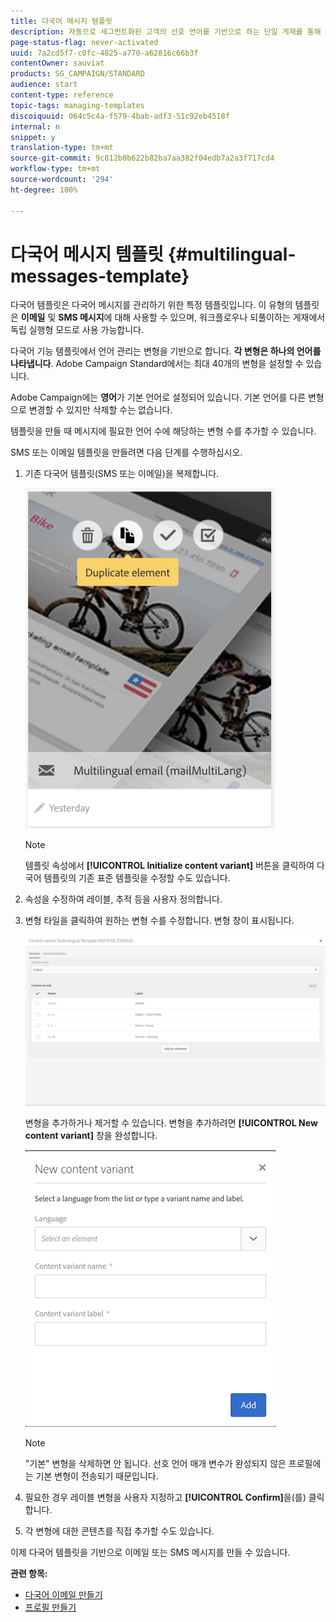 ```yaml
---
title: 다국어 메시지 템플릿
description: 자동으로 세그먼트화된 고객의 선호 언어를 기반으로 하는 단일 게재를 통해 다국어 이메일/SMS 게재를 정의하고 실행하는 방법을 알아봅니다. 언어 및 개인 수준에 대한 모든 게재의 성과를 보고합니다.
page-status-flag: never-activated
uuid: 7a2cd5f7-c0fc-4825-a770-a62816c66b3f
contentOwner: sauviat
products: SG_CAMPAIGN/STANDARD
audience: start
content-type: reference
topic-tags: managing-templates
discoiquuid: 064c5c4a-f579-4bab-adf3-51c92eb4518f
internal: n
snippet: y
translation-type: tm+mt
source-git-commit: 9c812b0b622b82ba7aa382f04edb7a2a3f717cd4
workflow-type: tm+mt
source-wordcount: '294'
ht-degree: 100%

---
```



# 다국어 메시지 템플릿 {#multilingual-messages-template}

다국어 템플릿은 다국어 메시지를 관리하기 위한 특정 템플릿입니다. 이 유형의 템플릿은 **이메일** 및 **SMS 메시지**&#x200B;에 대해 사용할 수 있으며, 워크플로우나 되풀이하는 게재에서 독립 실행형 모드로 사용 가능합니다.

다국어 기능 템플릿에서 언어 관리는 변형을 기반으로 합니다. **각 변형은 하나의 언어를 나타냅니다**. Adobe Campaign Standard에서는 최대 40개의 변형을 설정할 수 있습니다.

Adobe Campaign에는 **영어**&#x200B;가 기본 언어로 설정되어 있습니다. 기본 언어를 다른 변형으로 변경할 수 있지만 삭제할 수는 없습니다.

템플릿을 만들 때 메시지에 필요한 언어 수에 해당하는 변형 수를 추가할 수 있습니다.

SMS 또는 이메일 템플릿을 만들려면 다음 단계를 수행하십시오.

1. 기존 다국어 템플릿(SMS 또는 이메일)을 복제합니다.

   ![](assets/multi_template_duplicate.png)

   >[!NOTE]
   >
   >템플릿 속성에서 **[!UICONTROL Initialize content variant]** 버튼을 클릭하여 다국어 템플릿의 기존 표준 템플릿을 수정할 수도 있습니다.

1. 속성을 수정하여 레이블, 추적 등을 사용자 정의합니다.

1. 변형 타일을 클릭하여 원하는 변형 수를 수정합니다. 변형 창이 표시됩니다.

   ![](assets/multi_template_variants.png)

   변형을 추가하거나 제거할 수 있습니다. 변형을 추가하려면 **[!UICONTROL New content variant]** 창을 완성합니다.

   ![](assets/multi_template_newvariant.png)

   >[!NOTE]
   >
   >&quot;기본&quot; 변형을 삭제하면 안 됩니다. 선호 언어 매개 변수가 완성되지 않은 프로필에는 기본 변형이 전송되기 때문입니다.

1. 필요한 경우 레이블 변형을 사용자 지정하고 **[!UICONTROL Confirm]**&#x200B;을(를) 클릭합니다.

1. 각 변형에 대한 콘텐츠를 직접 추가할 수도 있습니다.

이제 다국어 템플릿을 기반으로 이메일 또는 SMS 메시지를 만들 수 있습니다.

**관련 항목:**

* [다국어 이메일 만들기](../../channels/using/creating-a-multilingual-email.md)
* [프로필 만들기](../../audiences/using/creating-profiles.md)
